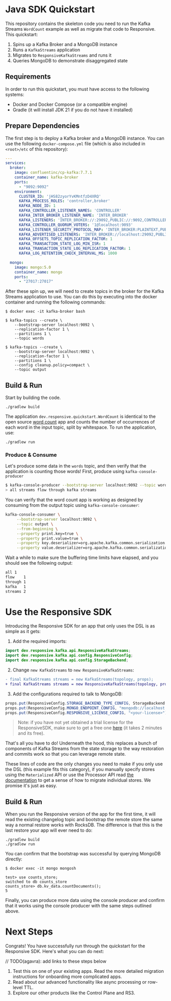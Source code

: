 # Java SDK Quickstart

This repository contains the skeleton code you need to run the Kafka Streams `WordCount` example
as well as migrate that code to Responsive. This quickstart:

1. Spins up a Kafka Broker and a MongoDB instance
1. Runs a `KafkaStreams` application
1. Migrates to `ResponsiveKafkaStreams` and runs it
1. Queries MongoDB to demonstrate disaggregated state

## Requirements

In order to run this quickstart, you must have access to the following systems:

- Docker and Docker Compose (or a compatible engine)
- Gradle (it will install JDK 21 if you do not have it installed)

## Prepare Dependencies

The first step is to deploy a Kafka broker and a MongoDB instance. You can use the
following `docker-compose.yml` file (which is also included in `<root>/etc` of this repository):

```yaml docker-compose.yml
---
services:
  broker:
    image: confluentinc/cp-kafka:7.7.1
    container_name: kafka-broker
    ports:
      - "9092:9092"
    environment:
      CLUSTER_ID: 'jHS82zyorYvKMntfzD4XRQ'
      KAFKA_PROCESS_ROLES: 'controller,broker'
      KAFKA_NODE_ID: 1
      KAFKA_CONTROLLER_LISTENER_NAMES: 'CONTROLLER'
      KAFKA_INTER_BROKER_LISTENER_NAME: 'INTER_BROKER'
      KAFKA_LISTENERS: 'INTER_BROKER://:29092,PUBLIC://:9092,CONTROLLER://:9093'
      KAFKA_CONTROLLER_QUORUM_VOTERS: '1@localhost:9093'
      KAFKA_LISTENER_SECURITY_PROTOCOL_MAP: 'INTER_BROKER:PLAINTEXT,PUBLIC:PLAINTEXT,CONTROLLER:PLAINTEXT'
      KAFKA_ADVERTISED_LISTENERS: 'INTER_BROKER://localhost:29092,PUBLIC://localhost:9092'
      KAFKA_OFFSETS_TOPIC_REPLICATION_FACTOR: 1
      KAFKA_TRANSACTION_STATE_LOG_MIN_ISR: 1
      KAFKA_TRANSACTION_STATE_LOG_REPLICATION_FACTOR: 1
      KAFKA_LOG_RETENTION_CHECK_INTERVAL_MS: 1000

  mongo:
    image: mongo:5.0
    container_name: mongo
    ports:
      - "27017:27017"
```

After these spin up, we will need to create topics in the broker for
the Kafka Streams application to use. You can do this by executing
into the docker container and running the following commands:

```shell
$ docker exec -it kafka-broker bash

$ kafka-topics --create \
    --bootstrap-server localhost:9092 \
    --replication-factor 1 \
    --partitions 1 \
    --topic words
    
$ kafka-topics --create \
    --bootstrap-server localhost:9092 \
    --replication-factor 1 \
    --partitions 1 \
    --config cleanup.policy=compact \
    --topic output
```

## Build & Run

Start by building the code.

```shell
./gradlew build
```

The application `dev.responsive.quickstart.WordCount` is identical
to the open source [word count](https://kafka.apache.org/39/documentation/streams/quickstart) app
and counts the number of occurrences of each word in the input
topic, split by whitespace. To run the application, use:

```shell
./gradlew run
```

### Produce & Consume

Let's produce some data in the `words` topic, and then verify that
the application is counting those words! First, produce using `kafka-console-producer`

```bash
$ kafka-console-producer --bootstrap-server localhost:9092 --topic words
> all streams flow through kafka streams
```

You can verify that the word count app is working as designed by consuming
from the output topic using `kafka-console-consumer`:

```bash
kafka-console-consumer \
     --bootstrap-server localhost:9092 \
     --topic output \
     --from-beginning \
     --property print.key=true \
     --property print.value=true \
     --property key.deserializer=org.apache.kafka.common.serialization.StringDeserializer \
     --property value.deserializer=org.apache.kafka.common.serialization.LongDeserializer
```

Wait a while to make sure the buffering time limits have elapsed, and you should see the following
output:

```txt
all	1
flow	1
through	1
kafka	1
streams	2
```

# Use the Responsive SDK

Introducing the Responsive SDK for an app that only uses the DSL
is as simple as it gets:

1. Add the required imports:
```java
import dev.responsive.kafka.api.ResponsiveKafkaStreams;
import dev.responsive.kafka.api.config.ResponsiveConfig;
import dev.responsive.kafka.api.config.StorageBackend;
```
2. Change `new KafkaStreams` to `new ResponsiveKafkaStreams`:
```diff
- final KafkaStreams streams = new KafkaStreams(topology, props);
+ final KafkaStreams streams = new ResponsiveKafkaStreams(topology, props);
```
3. Add the configurations required to talk to MongoDB:
```java
props.put(ResponsiveConfig.STORAGE_BACKEND_TYPE_CONFIG, StorageBackend.MONGO_DB.name());
props.put(ResponsiveConfig.MONGO_ENDPOINT_CONFIG, "mongodb://localhost:27017");
props.put(ResponsiveConfig.RESPONSIVE_LICENSE_CONFIG, "<your-license>");
```

> Note: if you have not yet obtained a trial license for the ResponsiveSDK,
> make sure to get a free one [here](https://responsive.dev/sdk/get-started) (it takes 2 minutes and
> its free).

That's all you have to do! Underneath the hood, this replaces a bunch
of components of Kafka Streams from the state storage to the way
restoration and commits work so that you can leverage remote state. 

These lines of code are the only changes you need to make if you only use the DSL (this example fits
this category), if you manually
specify stores using the `Materialized` API or use the Processor API
read [the documentation](https://docs.responsive.dev/getting-started/migrate) to get a sense of how
to migrate individual stores. We promise it's just as easy.

## Build & Run

When you run the Responsive version of the app for the first time,
it will read the existing changelog topic and bootstrap the remote
store the same way a normal restore works with RocksDB. The difference
is that this is the last restore your app will ever need to do:

```shell
./gradlew build
./gradlew run
```

You can confirm that the bootstrap was successful by querying MongoDB
directly:

```shell
$ docker exec -it mongo mongosh

test> use counts_store;
switched to db counts_store
counts_store> db.kv_data.countDocuments();
5
```

Finally, you can produce more data using the console producer
and confirm that it works using the console producer with the
same steps outlined above.

# Next Steps

Congrats! You have successfully run through the quickstart for the
Responsive SDK. Here's what you can do next:

// TODO(agavra): add links to these steps below

1. Test this on one of your existing apps. Read the more detailed migration instructions for
   onboarding more complicated apps.
1. Read about our advanced functionality like async processing or row-level TTL.
1. Explore our other products like the Control Plane and RS3.